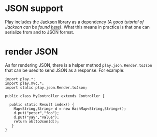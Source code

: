 # JSON support

Play includes the [Jackson](http://jackson.codehaus.org/) library as a dependency _(A good tutorial of Jackson can be found [here](http://wiki.fasterxml.com/JacksonInFiveMinutes))_. What this means in practice is that one can serialize from and to JSON format. 

# render JSON
As for rendering JSON, there is a helper method ```play.json.Render.toJson``` that can be used to send JSON as a response. For example:

```
import play.*;
import play.mvc.*;
import static play.json.Render.toJson;

public class MyController extends Controller {
  
  public static Result index() {
    Map<String,String> d = new HashMap<String,String>();
    d.put("peter","foo");
    d.put("yay","value");
    return ok(toJson(d));
   }   
}
```

